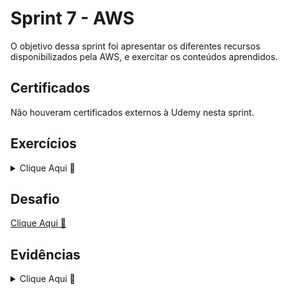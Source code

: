 # Sprint 7 - AWS

O objetivo dessa sprint foi apresentar os diferentes recursos disponibilizados pela AWS, e exercitar os conteúdos aprendidos.

## Certificados

Não houveram certificados externos à Udemy nesta sprint.

## Exercícios

<details>

<summary>Clique Aqui 🔗</summary>
<br/>

No diretório `sprint7/exercicios` estão os exercícios dessa sprint.

Trabalhamos com Spark e AWS Glue.

### Spark - Consulta com requisição web no Jupyter Notebook

[1]: exercicios/spark/exercicios_spark_notebook.png
[2]: exercicios/spark/exercicios_spark_resultado.png

| Consulta (clique para ver a imagem) | Resultado (clique para ver a imagem) |
| :---------------------------------: | :----------------------------------: |
|   [![Lab Spark - Imagem 1][1]][1]   |   [![Lab Spark - Imagem 2][2]][2]    |

### AWS Glue - Consulta com bucket S3

![Lab AWS Glue - Imagem 1](exercicios/aws_glue/exercicios_aws_resultado1.png)

![Lab AWS Glue - Imagem 2](exercicios/aws_glue/exercicios_aws_resultado2.png)

![Lab AWS Glue - Imagem 3](exercicios/aws_glue/exercicios_aws_resultado3.png)

![Lab AWS Glue - Imagem 4](exercicios/aws_glue/exercicios_aws_resultado4.png)

</details>

## Desafio

[Clique Aqui 🔗](./desafio/README.md)

## Evidências

<details>

<summary> Clique Aqui 🔗</summary>
<br/>

Logs do Código no Lambda

![Evidência 1 - Logs do Código no Lambda](evidencias/evidencia1_lambda_logs_codigo.png)

Arquivo recebido no S3

![Evidência 2 - Arquivo recebido no S3](evidencias/evidencia2_s3_arquivo_recebido.png)

JSON visualizado com sucesso

![Evidência 3 - JSON visualizado com sucesso](evidencias/evidencia3_json_gerado.png)


</details>
